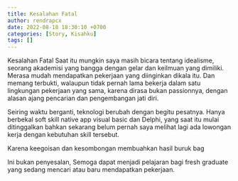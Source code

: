 ```yaml
---
title: Kesalahan Fatal
author: rendrapcx
date: 2022-08-18 18:30:10 +0700
categories: [Story, Kisahku]
tags: []
---
```

Kesalahan Fatal
Saat itu mungkin saya masih bicara tentang idealisme, seorang akademisi yang bangga dengan gelar dan keilmuan yang dimiliki. Merasa mudah mendapatkan pekerjaan yang diinginkan dikala itu. Dan memang terbukti, walaupun tidak pernah lama bekerja dalam satu lingkungan pekerjaan yang sama, karena dirasa bukan passionnya, dengan alasan ajang pencarian dan pengembangan jati diri.

Seiring waktu berganti, teknologi berubah dengan begitu pesatnya. Hanya berbekal soft skill native app visual basic dan Delphi, yang saat itu mulai ditinggalkan bahkan sekarang belum pernah saya melihat lagi ada lowongan kerja dengan kebutuhan skill tersebut.

Karena keegoisan dan kesombongan membuahkan hasil buruk bag

Ini bukan penyesalan, 
Semoga dapat menjadi pelajaran bagi fresh graduate yang sedang mencari atau baru mendapatkan pekerjaan.